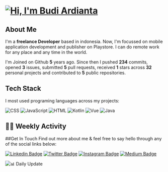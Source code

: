 # [![Hi, I'm Budi Ardianta](https://readme-typing-svg.herokuapp.com?size=24&vCenter=true&lines=%F0%9F%91%8B+Hi%2C+I'm+Budi+Ardianta+;%F0%9F%92%BB+Android+And+Web+Developer+)](https://git.io/typing-svg)
## About Me

I'm a **freelance Developer** based in indonesia. Now, I'm focussed on mobile application development and publisher on Playstore. I can do remote work for any place and any time in the world.

I'm Joined on Github **5** years ago. Since then I pushed **234** commits, opened **3** issues, submitted **5** pull requests, received **1** stars across **32** personal projects and contributed to **5** public repositories.

## Tech Stack

I most used programing languages across my projects:

![CSS](https://img.shields.io/static/v1?style=flat&logo=CSS&label=CSS&color=%23563d7c&message=46.5&cacheSeconds=3600)
![JavaScript](https://img.shields.io/static/v1?style=flat&logo=JavaScript&label=JavaScript&color=%23f1e05a&message=37.3&cacheSeconds=3600)
![HTML](https://img.shields.io/static/v1?style=flat&logo=HTML&label=HTML&color=%23e34c26&message=11.6&cacheSeconds=3600)
![Kotlin](https://img.shields.io/static/v1?style=flat&logo=Kotlin&label=Kotlin&color=%23A97BFF&message=2.4&cacheSeconds=3600)
![Vue](https://img.shields.io/static/v1?style=flat&logo=Vue&label=Vue&color=%2341b883&message=1.1&cacheSeconds=3600)
![Java](https://img.shields.io/static/v1?style=flat&logo=Java&label=Java&color=%23b07219&message=0.8&cacheSeconds=3600)

<!--START_SECTION:colourise-->
<!--END_SECTION:colourise-->

## 👨‍💻 Weekly Activity
<!--START_SECTION:waka-->
<!--END_SECTION:waka-->

##Get In Touch
Find out more about me & feel free to say hello through any of the social links below:

[![Linkedin Badge](https://img.shields.io/badge/-budiardianata-blue?style=flat&logo=Linkedin&logoColor=white&link=https://www.linkedin.com/in/budiardianata/)](https://www.linkedin.com/in/budiardianata/)
[![Twitter Badge](https://img.shields.io/badge/-budiardianata-%231DA1F2.svg?style=flat&logo=twitter&logoColor=white&link=https://www.twitter.com/budiardianata)](https://www.linkedin.com/in/budiardianata/)
[![Instagram Badge](https://img.shields.io/badge/-budiardianata-purple?style=flat&logo=instagram&logoColor=white&link=https://instagram.com/budiardianata/)](https://instagram.com/budiardianata)
[![Medium Badge](https://img.shields.io/badge/-@budiardianata-%2312100E.svg?style=flat&logo=Medium&logoColor=white&link=https://medium.com/@budiardianata/)](https://medium.com/@budiardianata)

![📊 Daily Update](https://github.com/budiardianata/budiardianata/actions/workflows/update-activity.yml/badge.svg)

